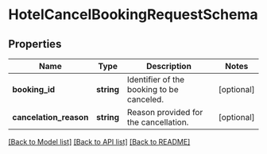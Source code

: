 # HotelCancelBookingRequestSchema

## Properties
Name | Type | Description | Notes
------------ | ------------- | ------------- | -------------
**booking_id** | **string** | Identifier of the booking to be canceled. | [optional] 
**cancelation_reason** | **string** | Reason provided for the cancellation. | [optional] 

[[Back to Model list]](../../README.md#documentation-for-models) [[Back to API list]](../../README.md#documentation-for-api-endpoints) [[Back to README]](../../README.md)

